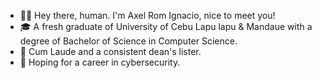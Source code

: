 - 🙋‍♂️ Hey there, human. I'm Axel Rom Ignacio, nice to meet you!
- 🎓 A fresh graduate of University of Cebu Lapu lapu & Mandaue with a degree of Bachelor of Science in Computer Science.
- 🏅 Cum Laude and a consistent dean's lister.
- 🔐 Hoping for a career in cybersecurity.
